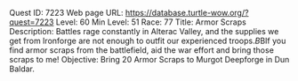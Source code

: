 Quest ID: 7223
Web page URL: https://database.turtle-wow.org/?quest=7223
Level: 60
Min Level: 51
Race: 77
Title: Armor Scraps
Description: Battles rage constantly in Alterac Valley, and the supplies we get from Ironforge are not enough to outfit our experienced troops.$B$BIf you find armor scraps from the battlefield, aid the war effort and bring those scraps to me!
Objective: Bring 20 Armor Scraps to Murgot Deepforge in Dun Baldar.

